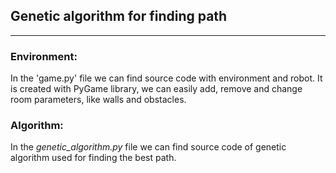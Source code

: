 ## Genetic algorithm for finding path
***
### Environment:

In the 'game.py' file we can find source code with environment and robot. It is created with PyGame library, we can easily add, remove and change room parameters, like walls and obstacles.

### Algorithm:

In the *genetic_algorithm.py* file we can find source code of genetic algorithm used for finding the best path. 
